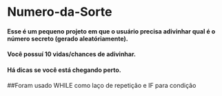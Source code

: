 # Numero-da-Sorte 


#### Esse é um pequeno projeto em que o usuário precisa adivinhar qual é o número secreto (gerado aleatóriamente).
#### Você possuí 10 vidas/chances de adivinhar.
#### Há dicas se você está chegando perto.

##Foram usado WHILE como laço de repetição e IF para condição
